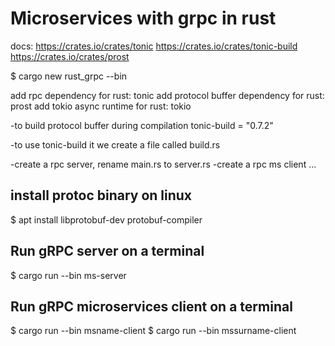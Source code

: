 # Microservices with grpc in rust
docs:
https://crates.io/crates/tonic
https://crates.io/crates/tonic-build
https://crates.io/crates/prost

$ cargo new rust_grpc --bin

add rpc dependency for rust: tonic
add protocol buffer dependency for rust: prost
add tokio async runtime for rust: tokio

-to build protocol buffer during compilation
tonic-build = "0.7.2"

-to use tonic-build it we create a file called build.rs

-create a rpc server, rename main.rs to server.rs
-create a rpc ms client ...

## install protoc binary on linux
$ apt install libprotobuf-dev protobuf-compiler

## Run gRPC server on a terminal
$ cargo run --bin ms-server

## Run gRPC microservices client on a terminal
$ cargo run --bin msname-client
$ cargo run --bin mssurname-client